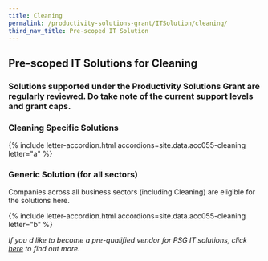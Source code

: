 ```yaml
---
title: Cleaning
permalink: /productivity-solutions-grant/ITSolution/cleaning/
third_nav_title: Pre-scoped IT Solution
---
```


## Pre-scoped IT Solutions for Cleaning

### Solutions supported under the Productivity Solutions Grant are regularly reviewed. Do take note of the current support levels and grant caps.

### Cleaning Specific Solutions
{% include letter-accordion.html accordions=site.data.acc055-cleaning letter="a" %}

### Generic Solution (for all sectors)
Companies across all business sectors (including Cleaning) are eligible for the solutions here.

{% include letter-accordion.html accordions=site.data.acc055-cleaning letter="b" %}

_If you d like to become a pre-qualified vendor for PSG IT solutions, click <a target='_blank' href='https://www.imda.gov.sg/icmvendors' >here</a> to find out more._
